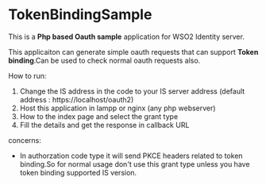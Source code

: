 # TokenBindingSample
This is a **Php based Oauth sample** application for WSO2 Identity server.

This applicaiton can generate simple oauth requests that can support **Token binding**.Can be used to check normal oauth requests also.


How to run:
1. Change the IS address in the code to your IS server address (default address : https://localhost/oauth2)
2. Host this application in lampp or nginx (any php webserver) 
3. How to the index page and select the grant type
4. Fill the details and get the response in callback URL

concerns:
* In authorzation code type it will send PKCE headers related to token binding.So for normal usage don't use this grant type unless you have token binding supported IS version.



